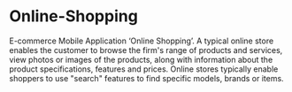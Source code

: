 # Online-Shopping
E-commerce Mobile Application ‘Online Shopping’. A typical online store enables the customer to browse the firm's range of products and services, view photos or images of the products, along with information about the product specifications, features and prices. Online stores typically enable shoppers to use "search" features to find specific models, brands or items.
